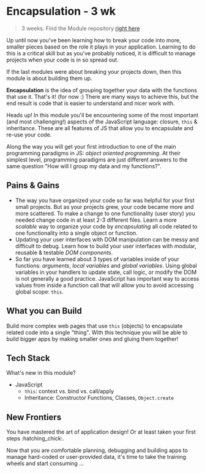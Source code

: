 # Encapsulation - 3 wk

> 3 weeks. Find the Module repository [right here](https://github.com/hackyourfuturebelgium/encapsulation)

Up until now you've been learning how to break your code into more, smaller pieces based on the role it plays in your application. Learning to do this is a critical skill but as you've probably noticed, it is difficult to manage projects when your code is in so spread out.

If the last modules were about breaking your projects down, then this module is about building them up.

**Encapsulation** is the idea of grouping together your data with the functions that use it. That's it! \(for now :\) There are many ways to achieve this, but the end result is code that is easier to understand and nicer work with.

Heads up! In this module you'll be encountering some of the most important \(and most challenging!\) aspects of the JavaScript language: closure, `this` & inheritance. These are all features of JS that allow you to encapsulate and re-use your code.

Along the way you will get your first introduction to one of the main programming paradigms in JS: _object oriented programming_. At their simplest level, programming paradigms are just different answers to the same question "How will I group my data and my functions?".

## Pains & Gains

* The way you have organized your code so far was helpful for your first small projects.  But as your projects grew, your code became more and more scattered.  To make a change to one functionality \(user story\) you needed change code in at least 2-3 different files. Learn a more _scalable_ way to organize your code by _encapsulating_ all code related to one functionality into a single object or function.
* Updating your user interfaces with DOM manipulation can be messy and difficult to debug.  Learn how to build your user interfaces with modular, reusable & testable _DOM components_.
* So far you have learned about 3 types of variables inside of your functions: _arguments_, _local variables_ and _global variables_.  Using global variables in your handlers to update state, call logic, or modify the DOM is not generally a good practice.  JavaScript has important way to access values from inside a function call that will allow you to avoid accessing global scope:  `this`.

## What you can Build

Build more complex web pages that use `this` \(objects\) to encapsulate related code into a single "thing". With this technique you will be able to build bigger apps by making smaller ones and gluing them together!

## Tech Stack

What's new in this module?

* JavaScript
  * `this`: context vs. bind vs. call/apply
  * Inheritance: Constructor Functions, Classes, `Object.create`

## New Frontiers

You have mastered the art of application design! Or at least taken your first steps :hatching\_chick:.

Now that you are comfortable planning, debugging and building apps to manage hard-coded or user-provided data, it's time to take the training wheels and start consuming ...

